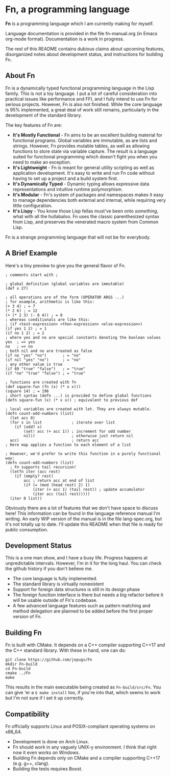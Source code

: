 # Fn, a programming language

**Fn** is a programming language which I am currently making for myself.

Language documentation is provided in the file fn-manual.org (in Emacs org-mode
format). Documentation is a work in progress.

The rest of this README contains dubious claims about upcoming features,
disorganized notes about development status, and instructions for building Fn.


## About Fn

Fn is a dynamically typed functional programming language in the Lisp family.
This is not a toy language. I put a lot of careful consideration into practical
issues like performance and FFI, and I fully intend to use Fn for serious
projects. However, Fn is also not finished. While the core language is 95%
implemented, a great deal of work still remains, particularly in the development
of the standard library.

The key features of Fn are:
- **It's Mostly Functional** - Fn aims to be an excellent building material for
  functional programs. Global variables are immutable, as are lists and strings.
  However, Fn provides mutable tables, as well as allowing functions to store
  state via variable capture. The result is a language suited for functional
  programming which doesn't fight you when you need to make an exception.
- **It's Lightweight** - Fn is meant for general utility scripting as well as
  application development. It's easy to write and run Fn code without having to
  set up a project and a build system first.
- **It's Dynamically Typed** - Dynamic typing allows expressive data
  representations and intuitive runtime polymorphism.
- **It's Modular** - Fn's system of packages and namespaces makes it easy to
  manage dependencies both external and internal, while requiring very little
  configuration.
- **It's Lispy** - You know those Lisp fellas must've been onto *something*,
  what with all the hullabaloo. Fn uses the classic parenthesized syntax from
  Lisp, and preserves the venerated macro system from Common Lisp.

Fn is a strange programming language that will not be for everybody.


## A Brief Example

Here's a tiny preview to give you the general flavor of Fn.

```
; comments start with ;

; global definition (global variables are immutable)
(def x 27)

; all operations are of the form (OPERATOR ARGS ...)
; for example, arithmetic is like this:
(+ 3 4) ; = 7
(* 2 6) ; = 12
(+ (* 2 3) (- 6 4)) ; = 8
; whereas conditionals are like this:
; (if <test-expression> <then-expression> <else-expression>)
(if yes 1 2) ; = 1
(if no 1 2) ; = 2
; where yes and no are special constants denoting the boolean values
yes  ; => yes
no   ; => no
; both nil and no are treated as false
(if no "yes" "no")       ; = "no"
(if nil "yes" "no")      ; = "no"
; any other value is true
(if 69 "true" "false")   ; = "true"
(if "no" "true" "false") ; = "true"

; functions are created with fn
(def square-fun (fn (x) (* x x)))
(square 14) ; = 196
; short syntax (defn ...) is provided to define global functions
(defn square-fun (x) (* x x)) ; equivalent to previous def

; local variables are created with let. They are always mutable.
(defn count-odd-numbers (list)
  (let acc 0)
  (for x in list             ; iterate over list
    (if (odd? x)
        (set! acc (+ acc 1)) ; increment for odd number
        nil))                ; otherwise just return nil
  acc)                       ; return acc
; Here map applies a function to each element of a list

; However, we'd prefer to write this function in a purely functional way:
(defn count-odd-numbers (list)
  ; Fn supports tail recursion!
  (letfn iter (acc rest)
    (if (empty? rest)
        acc ; return acc at end of list
        (if (= (mod (head rest) 2) 1)
            (iter (+ acc 1) (tail rest)) ; update accumulator
            (iter acc (tail rest)))))
  (iter 0 list))
```

Obviously there are a lot of features that we don't have space to discuss here!
This information can be found in the language reference manual I'm writing. An
early WIP version of the manual is in the file lang-spec.org, but it's not
totally up to date. I'll update this README when that file is ready for public
consumption.


## Development Status

This is a one man show, and I have a busy life. Progress happens at
unpredictable intervals. However, I'm in it for the long haul. You can check the
github history if you don't believe me.

- The core language is fully implemented.
- The standard library is virtually nonexistent
- Support for foreign data structures is still in its design phase
- The foreign function interface is there but needs a big refactor before it
  will be usable outside of Fn's codebase.
- A few advanced language features such as pattern matching and method delegation
  are planned to be added before the first proper version of Fn.


## Building Fn

Fn is built with CMake. It depends on a C++ compiler supporting C++17 and the
C++ standard library. With these in hand, one can do:

    git clone https://github.com/jepugs/Fn
    mkdir Fn-build
    cd Fn-build
    cmake ../Fn
    make

This results in the main executable being created as `Fn-build/src/Fn`. You can
give 'er a `$ make install` too, if you're into that, which seems to work but
I'm not sure if I set it up correctly.


## Compatibility

Fn officially supports Linux and POSIX-compliant operating systems on x86_64.
- Development is done on Arch Linux.
- Fn should work in any vaguely UNIX-y environment. I think that right now it
  even works on Windows.
- Building Fn depends only on CMake and a compiler supporting C++17 (e.g. g++,
  clang).
- Building the tests requires Boost.
  

